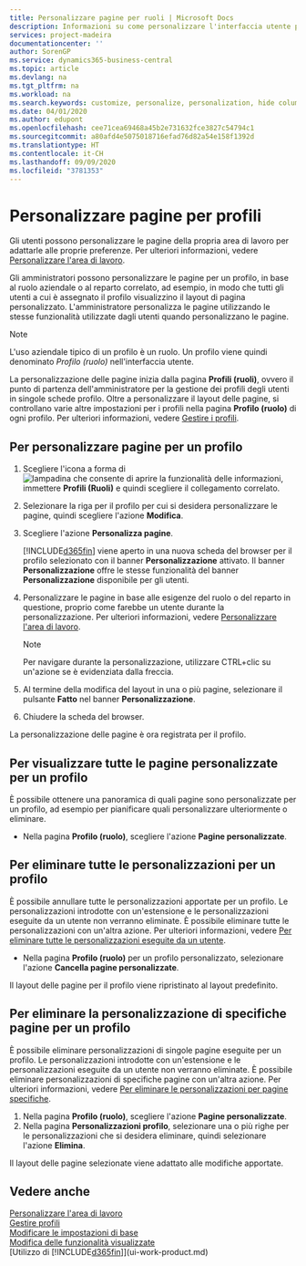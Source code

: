 ```yaml
---
title: Personalizzare pagine per ruoli | Microsoft Docs
description: Informazioni su come personalizzare l'interfaccia utente per un profilo (ruolo) di modo che tutti gli utenti assegnati a quel ruolo vedano un'area di lavoro personalizzata.
services: project-madeira
documentationcenter: ''
author: SorenGP
ms.service: dynamics365-business-central
ms.topic: article
ms.devlang: na
ms.tgt_pltfrm: na
ms.workload: na
ms.search.keywords: customize, personalize, personalization, hide columns, remove fields, move fields
ms.date: 04/01/2020
ms.author: edupont
ms.openlocfilehash: cee71cea69468a45b2e731632fce3827c54794c1
ms.sourcegitcommit: a80afd4e5075018716efad76d82a54e158f1392d
ms.translationtype: HT
ms.contentlocale: it-CH
ms.lasthandoff: 09/09/2020
ms.locfileid: "3781353"
---
```

# <a name="customize-pages-for-profiles"></a>Personalizzare pagine per profili
Gli utenti possono personalizzare le pagine della propria area di lavoro per adattarle alle proprie preferenze. Per ulteriori informazioni, vedere [Personalizzare l'area di lavoro](ui-personalization-user.md).

Gli amministratori possono personalizzare le pagine per un profilo, in base al ruolo aziendale o al reparto correlato, ad esempio, in modo che tutti gli utenti a cui è assegnato il profilo visualizzino il layout di pagina personalizzato. L'amministratore personalizza le pagine utilizzando le stesse funzionalità utilizzate dagli utenti quando personalizzano le pagine.

> [!NOTE]
> L'uso aziendale tipico di un profilo è un ruolo. Un profilo viene quindi denominato *Profilo (ruolo)* nell'interfaccia utente.

La personalizzazione delle pagine inizia dalla pagina **Profili (ruoli)**, ovvero il punto di partenza dell'amministratore per la gestione dei profili degli utenti in singole schede profilo. Oltre a personalizzare il layout delle pagine, si controllano varie altre impostazioni per i profili nella pagina **Profilo (ruolo)** di ogni profilo. Per ulteriori informazioni, vedere [Gestire i profili](admin-users-profiles-roles.md).

## <a name="to-customize-pages-for-a-profile"></a>Per personalizzare pagine per un profilo
1. Scegliere l'icona a forma di ![lampadina che consente di aprire la funzionalità delle informazioni](media/ui-search/search_small.png "Informazioni sull'operazione che si desidera eseguire"), immettere **Profili (Ruoli)** e quindi scegliere il collegamento correlato.
2. Selezionare la riga per il profilo per cui si desidera personalizzare le pagine, quindi scegliere l'azione **Modifica**.
3. Scegliere l'azione **Personalizza pagine**.

    [!INCLUDE[d365fin](includes/d365fin_md.md)] viene aperto in una nuova scheda del browser per il profilo selezionato con il banner **Personalizzazione** attivato. Il banner **Personalizzazione** offre le stesse funzionalità del banner **Personalizzazione** disponibile per gli utenti.

4. Personalizzare le pagine in base alle esigenze del ruolo o del reparto in questione, proprio come farebbe un utente durante la personalizzazione. Per ulteriori informazioni, vedere [Personalizzare l'area di lavoro](ui-personalization-user.md).

    > [!NOTE]
    > Per navigare durante la personalizzazione, utilizzare CTRL+clic su un'azione se è evidenziata dalla freccia.

5. Al termine della modifica del layout in una o più pagine, selezionare il pulsante **Fatto** nel banner **Personalizzazione**.
6. Chiudere la scheda del browser.

La personalizzazione delle pagine è ora registrata per il profilo.

## <a name="to-view-all-customized-pages-for-a-profile"></a>Per visualizzare tutte le pagine personalizzate per un profilo
È possibile ottenere una panoramica di quali pagine sono personalizzate per un profilo, ad esempio per pianificare quali personalizzare ulteriormente o eliminare.

- Nella pagina **Profilo (ruolo)**, scegliere l'azione **Pagine personalizzate**.

## <a name="to-delete-all-customizations-for-a-profile"></a>Per eliminare tutte le personalizzazioni per un profilo
È possibile annullare tutte le personalizzazioni apportate per un profilo. Le personalizzazioni introdotte con un'estensione e le personalizzazioni eseguite da un utente non verranno eliminate. È possibile eliminare tutte le personalizzazioni con un'altra azione. Per ulteriori informazioni, vedere [Per eliminare tutte le personalizzazioni eseguite da un utente](admin-users-profiles-roles.md#to-delete-all-personalizations-made-by-a-user).

- Nella pagina **Profilo (ruolo)** per un profilo personalizzato, selezionare l'azione **Cancella pagine personalizzate**.

Il layout delle pagine per il profilo viene ripristinato al layout predefinito.  

## <a name="to-delete-customization-for-specific-pages-for-a-profile"></a>Per eliminare la personalizzazione di specifiche pagine per un profilo
È possibile eliminare personalizzazioni di singole pagine eseguite per un profilo. Le personalizzazioni introdotte con un'estensione e le personalizzazioni eseguite da un utente non verranno eliminate. È possibile eliminare personalizzazioni di specifiche pagine con un'altra azione. Per ulteriori informazioni, vedere [Per eliminare le personalizzazioni per pagine specifiche](admin-users-profiles-roles.md#to-delete-personalizations-for-specific-pages).

1. Nella pagina **Profilo (ruolo)**, scegliere l'azione **Pagine personalizzate**.
2. Nella pagina **Personalizzazioni profilo**, selezionare una o più righe per le personalizzazioni che si desidera eliminare, quindi selezionare l'azione **Elimina**.

Il layout delle pagine selezionate viene adattato alle modifiche apportate.

## <a name="see-also"></a>Vedere anche
[Personalizzare l'area di lavoro](ui-personalization-user.md)  
[Gestire profili](admin-users-profiles-roles.md)  
[Modificare le impostazioni di base](ui-change-basic-settings.md)  
[Modifica delle funzionalità visualizzate](ui-experiences.md)  
[Utilizzo di [!INCLUDE[d365fin](includes/d365fin_md.md)]](ui-work-product.md)  
